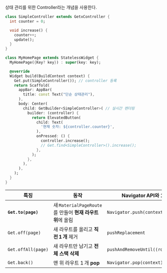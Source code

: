 상태 관리를 위한 Controller라는 개념을 사용한다.

```dart
class SimpleController extends GetxController {
  int counter = 0;

  void increase() {
    counter++;
    update();
  }
}
```

```dart
class MyHomePage extends StatelessWidget {
  MyHomePage({Key? key}) : super(key: key);

  @override
  Widget build(BuildContext context) {
    Get.put(SimpleController()); // controller 등록
    return Scaffold(
      appBar: AppBar(
        title: const Text("단순 상태관리"),
      ),
      body: Center(
        child: GetBuilder<SimpleController>( // 실시간 렌더링
          builder: (controller) {
            return ElevatedButton(
              child: Text(
                '현재 숫자: ${controller.counter}',
              ),
              onPressed: () {
                controller.increase();
                // Get.find<SimpleController>().increase();
              },
            );
          },
        ),
      ),
    );
  }
}
```

|특징|동작|Navigator API와 1:1 대응|스택 영향|
|---|---|---|---|
|**`Get.to(page)`**|새 `MaterialPageRoute`를 만들어 **현재 라우트 위**에 올림|`Navigator.push(context, …)`|**push**|
|`Get.off(page)`|새 라우트를 올리고 **직전 1 개** 제거|`pushReplacement`|push ＋ pop 1|
|`Get.offAll(page)`|새 라우트만 남기고 **전체 스택 삭제**|`pushAndRemoveUntil((route)=>false)`|clear ＋ push|
|`Get.back()`|맨 위 라우트 1 개 **pop**|`Navigator.pop(context)`|pop|